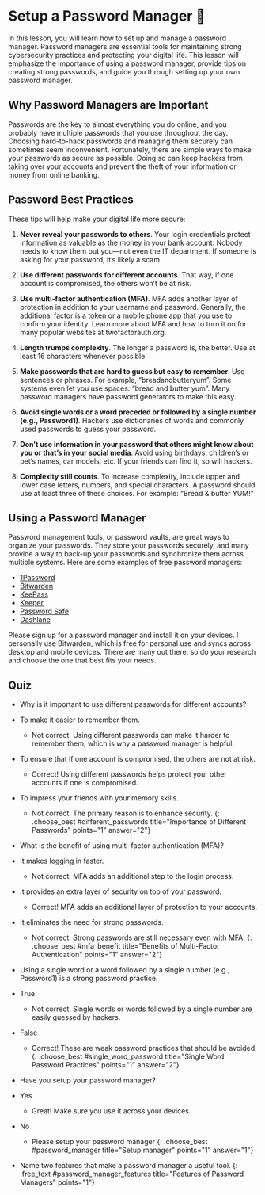 # Setup a Password Manager 🔐
In this lesson, you will learn how to set up and manage a password manager. Password managers are essential tools for maintaining strong cybersecurity practices and protecting your digital life. This lesson will emphasize the importance of using a password manager, provide tips on creating strong passwords, and guide you through setting up your own password manager.

## Why Password Managers are Important
Passwords are the key to almost everything you do online, and you probably have multiple passwords that you use throughout the day. Choosing hard-to-hack passwords and managing them securely can sometimes seem inconvenient. Fortunately, there are simple ways to make your passwords as secure as possible. Doing so can keep hackers from taking over your accounts and prevent the theft of your information or money from online banking.

## Password Best Practices
These tips will help make your digital life more secure:

1. **Never reveal your passwords to others**. Your login credentials protect information as valuable as the money in your bank account. Nobody needs to know them but you—not even the IT department. If someone is asking for your password, it’s likely a scam.

2. **Use different passwords for different accounts**. That way, if one account is compromised, the others won’t be at risk.

3. **Use multi-factor authentication (MFA)**. MFA adds another layer of protection in addition to your username and password. Generally, the additional factor is a token or a mobile phone app that you use to confirm your identity. Learn more about MFA and how to turn it on for many popular websites at twofactorauth.org.

4. **Length trumps complexity**. The longer a password is, the better. Use at least 16 characters whenever possible.

5. **Make passwords that are hard to guess but easy to remember**. Use sentences or phrases. For example, “breadandbutteryum”. Some systems even let you use spaces: “bread and butter yum”. Many password managers have password generators to make this easy.

6. **Avoid single words or a word preceded or followed by a single number (e.g., Password1)**. Hackers use dictionaries of words and commonly used passwords to guess your password.

7. **Don’t use information in your password that others might know about you or that’s in your social media**. Avoid using birthdays, children’s or pet’s names, car models, etc. If your friends can find it, so will hackers.

8. **Complexity still counts**. To increase complexity, include upper and lower case letters, numbers, and special characters. A password should use at least three of these choices. For example: “Bread & butter YUM!”

## Using a Password Manager
Password management tools, or password vaults, are great ways to organize your passwords. They store your passwords securely, and many provide a way to back-up your passwords and synchronize them across multiple systems. Here are some examples of free password managers:

- [1Password](https://1password.com/)
- [Bitwarden](https://bitwarden.com/)
- [KeePass](https://keepass.info/)
- [Keeper](https://www.keepersecurity.com/)
- [Password Safe](https://pwsafe.org/)
- [Dashlane](https://www.dashlane.com/)

Please sign up for a password manager and install it on your devices. I personally use Bitwarden, which is free for personal use and syncs across desktop and mobile devices. There are many out there, so do your research and choose the one that best fits your needs.

## Quiz
- Why is it important to use different passwords for different accounts?
- To make it easier to remember them.
  - Not correct. Using different passwords can make it harder to remember them, which is why a password manager is helpful.
- To ensure that if one account is compromised, the others are not at risk.
  - Correct! Using different passwords helps protect your other accounts if one is compromised.
- To impress your friends with your memory skills.
  - Not correct. The primary reason is to enhance security.
{: .choose_best #different_passwords title="Importance of Different Passwords" points="1" answer="2"}

- What is the benefit of using multi-factor authentication (MFA)?
- It makes logging in faster.
  - Not correct. MFA adds an additional step to the login process.
- It provides an extra layer of security on top of your password.
  - Correct! MFA adds an additional layer of protection to your accounts.
- It eliminates the need for strong passwords.
  - Not correct. Strong passwords are still necessary even with MFA.
{: .choose_best #mfa_benefit title="Benefits of Multi-Factor Authentication" points="1" answer="2"}

- Using a single word or a word followed by a single number (e.g., Password1) is a strong password practice.
- True
  - Not correct. Single words or words followed by a single number are easily guessed by hackers.
- False
  - Correct! These are weak password practices that should be avoided.
{: .choose_best #single_word_password title="Single Word Password Practices" points="1" answer="2"}

- Have you setup your password manager?
- Yes
  - Great! Make sure you use it across your devices.
- No
  - Please setup your password manager
{: .choose_best #password_manager title="Setup manager" points="1" answer="1"}

<!-- Possible answers: Secure storage of passwords, synchronization across multiple devices, backup options, ability to generate strong passwords. -->
- Name two features that make a password manager a useful tool.
{: .free_text #password_manager_features title="Features of Password Managers" points="1"}

